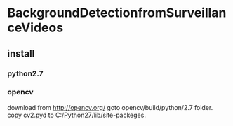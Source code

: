 # BackgroundDetectionfromSurveillanceVideos

## install
### python2.7

### opencv
download from http://opencv.org/
goto opencv/build/python/2.7 folder.
copy cv2.pyd to C:/Python27/lib/site-packeges.

